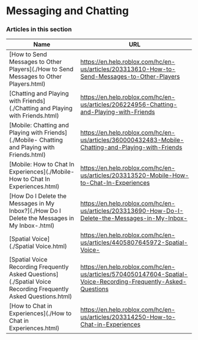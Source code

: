 # Messaging and Chatting  
### Articles in this section
Name|URL
-|-
[How to Send Messages to Other Players](./How to Send Messages to Other Players.html) |https://en.help.roblox.com/hc/en-us/articles/203313610-How-to-Send-Messages-to-Other-Players
[Chatting and Playing with Friends](./Chatting and Playing with Friends.html) |https://en.help.roblox.com/hc/en-us/articles/206224956-Chatting-and-Playing-with-Friends
[Mobile: Chatting and Playing with Friends](./Mobile- Chatting and Playing with Friends.html) |https://en.help.roblox.com/hc/en-us/articles/360000432483-Mobile-Chatting-and-Playing-with-Friends
[Mobile: How to Chat In Experiences](./Mobile- How to Chat In Experiences.html) |https://en.help.roblox.com/hc/en-us/articles/203313520-Mobile-How-to-Chat-In-Experiences
[How Do I Delete the Messages in My Inbox?](./How Do I Delete the Messages in My Inbox-.html) |https://en.help.roblox.com/hc/en-us/articles/203313690-How-Do-I-Delete-the-Messages-in-My-Inbox-
[Spatial Voice](./Spatial Voice.html) |https://en.help.roblox.com/hc/en-us/articles/4405807645972-Spatial-Voice-
[Spatial Voice Recording Frequently Asked Questions](./Spatial Voice Recording Frequently Asked Questions.html) |https://en.help.roblox.com/hc/en-us/articles/5704050147604-Spatial-Voice-Recording-Frequently-Asked-Questions
[How to Chat in Experiences](./How to Chat in Experiences.html) |https://en.help.roblox.com/hc/en-us/articles/203314250-How-to-Chat-in-Experiences